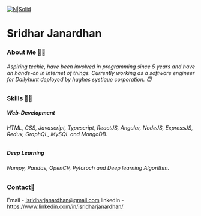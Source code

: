 [![N|Solid](https://images.squarespace-cdn.com/content/v1/5769fc401b631bab1addb2ab/1541580611624-TE64QGKRJG8SWAIUS7NS/ke17ZwdGBToddI8pDm48kPoswlzjSVMM-SxOp7CV59BZw-zPPgdn4jUwVcJE1ZvWQUxwkmyExglNqGp0IvTJZamWLI2zvYWH8K3-s_4yszcp2ryTI0HqTOaaUohrI8PI6FXy8c9PWtBlqAVlUS5izpdcIXDZqDYvprRqZ29Pw0o/coding-freak.gif)](https://nodesource.com/products/nsolid) 
# Sridhar Janardhan
### About Me 🙋‍♂️
###### Aspiring techie, have been involved in programming since 5 years and have an hands-on in Internet of things. Currently working as a software engineer for Dailyhunt deployed by hughes systique corporation. 😇

### Skills 👨‍💻️
##### Web-Development
###### HTML, CSS, Javascript, Typescript, ReactJS, Angular, NodeJS, ExpressJS, Redux, GraphQL, MySQL and MongoDB. 

##### Deep Learning
###### Numpy, Pandas, OpenCV, Pytoroch and Deep learning Algorithm. 

### Contact📱
Email - isridharjanardhan@gmail.com
linkedIn - https://www.linkedin.com/in/isridharjanardhan/️

